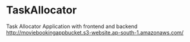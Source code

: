# TaskAllocator
Task Allocator Application with frontend and backend
http://moviebookingappbucket.s3-website.ap-south-1.amazonaws.com/
